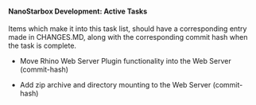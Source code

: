 #### NanoStarbox Development: Active Tasks

Items which make it into this task list, should have a corresponding
entry made in CHANGES.MD, along with the corresponding commit hash
when the task is complete.

* Move Rhino Web Server Plugin functionality into the Web Server 
(commit-hash)

* Add zip archive and directory mounting to the Web Server
(commit-hash)

